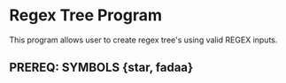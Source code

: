 # Regex Tree Program 

This program allows user to create regex tree's using valid REGEX inputs. 

  ## PREREQ: SYMBOLS {star, fadaa} ###